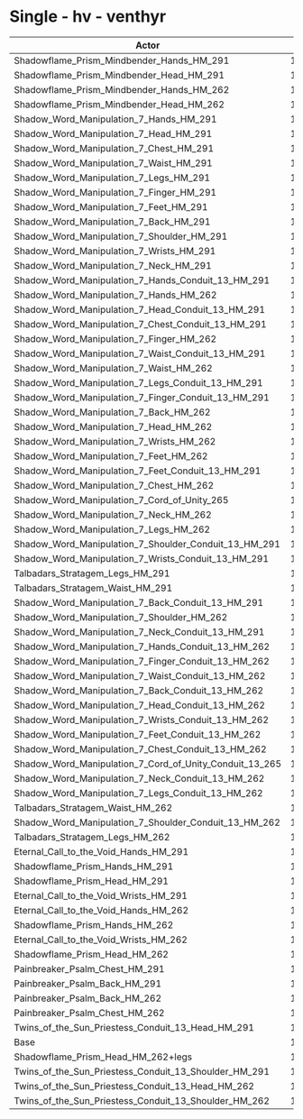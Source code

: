 # Single - hv - venthyr
| Actor | DPS | Increase |
|---|:---:|:---:|
|Shadowflame_Prism_Mindbender_Hands_HM_291|14058|16.98%|
|Shadowflame_Prism_Mindbender_Head_HM_291|14036|16.79%|
|Shadowflame_Prism_Mindbender_Hands_HM_262|13857|15.30%|
|Shadowflame_Prism_Mindbender_Head_HM_262|13778|14.64%|
|Shadow_Word_Manipulation_7_Hands_HM_291|13536|12.63%|
|Shadow_Word_Manipulation_7_Head_HM_291|13523|12.52%|
|Shadow_Word_Manipulation_7_Chest_HM_291|13488|12.23%|
|Shadow_Word_Manipulation_7_Waist_HM_291|13473|12.11%|
|Shadow_Word_Manipulation_7_Legs_HM_291|13467|12.05%|
|Shadow_Word_Manipulation_7_Finger_HM_291|13460|12.00%|
|Shadow_Word_Manipulation_7_Feet_HM_291|13450|11.92%|
|Shadow_Word_Manipulation_7_Back_HM_291|13408|11.56%|
|Shadow_Word_Manipulation_7_Shoulder_HM_291|13404|11.54%|
|Shadow_Word_Manipulation_7_Wrists_HM_291|13391|11.43%|
|Shadow_Word_Manipulation_7_Neck_HM_291|13371|11.26%|
|Shadow_Word_Manipulation_7_Hands_Conduit_13_HM_291|13348|11.07%|
|Shadow_Word_Manipulation_7_Hands_HM_262|13332|10.94%|
|Shadow_Word_Manipulation_7_Head_Conduit_13_HM_291|13332|10.93%|
|Shadow_Word_Manipulation_7_Chest_Conduit_13_HM_291|13308|10.73%|
|Shadow_Word_Manipulation_7_Finger_HM_262|13306|10.71%|
|Shadow_Word_Manipulation_7_Waist_Conduit_13_HM_291|13288|10.57%|
|Shadow_Word_Manipulation_7_Waist_HM_262|13282|10.51%|
|Shadow_Word_Manipulation_7_Legs_Conduit_13_HM_291|13278|10.49%|
|Shadow_Word_Manipulation_7_Finger_Conduit_13_HM_291|13273|10.44%|
|Shadow_Word_Manipulation_7_Back_HM_262|13268|10.40%|
|Shadow_Word_Manipulation_7_Head_HM_262|13265|10.38%|
|Shadow_Word_Manipulation_7_Wrists_HM_262|13261|10.34%|
|Shadow_Word_Manipulation_7_Feet_HM_262|13258|10.31%|
|Shadow_Word_Manipulation_7_Feet_Conduit_13_HM_291|13255|10.30%|
|Shadow_Word_Manipulation_7_Chest_HM_262|13246|10.22%|
|Shadow_Word_Manipulation_7_Cord_of_Unity_265|13246|10.21%|
|Shadow_Word_Manipulation_7_Neck_HM_262|13225|10.04%|
|Shadow_Word_Manipulation_7_Legs_HM_262|13223|10.02%|
|Shadow_Word_Manipulation_7_Shoulder_Conduit_13_HM_291|13222|10.02%|
|Shadow_Word_Manipulation_7_Wrists_Conduit_13_HM_291|13221|10.01%|
|Talbadars_Stratagem_Legs_HM_291|13217|9.98%|
|Talbadars_Stratagem_Waist_HM_291|13216|9.97%|
|Shadow_Word_Manipulation_7_Back_Conduit_13_HM_291|13207|9.89%|
|Shadow_Word_Manipulation_7_Shoulder_HM_262|13207|9.89%|
|Shadow_Word_Manipulation_7_Neck_Conduit_13_HM_291|13176|9.64%|
|Shadow_Word_Manipulation_7_Hands_Conduit_13_HM_262|13150|9.42%|
|Shadow_Word_Manipulation_7_Finger_Conduit_13_HM_262|13122|9.19%|
|Shadow_Word_Manipulation_7_Waist_Conduit_13_HM_262|13098|8.99%|
|Shadow_Word_Manipulation_7_Back_Conduit_13_HM_262|13079|8.83%|
|Shadow_Word_Manipulation_7_Head_Conduit_13_HM_262|13075|8.79%|
|Shadow_Word_Manipulation_7_Wrists_Conduit_13_HM_262|13065|8.71%|
|Shadow_Word_Manipulation_7_Feet_Conduit_13_HM_262|13063|8.70%|
|Shadow_Word_Manipulation_7_Chest_Conduit_13_HM_262|13062|8.68%|
|Shadow_Word_Manipulation_7_Cord_of_Unity_Conduit_13_265|13061|8.68%|
|Shadow_Word_Manipulation_7_Neck_Conduit_13_HM_262|13036|8.47%|
|Shadow_Word_Manipulation_7_Legs_Conduit_13_HM_262|13032|8.44%|
|Talbadars_Stratagem_Waist_HM_262|13030|8.42%|
|Shadow_Word_Manipulation_7_Shoulder_Conduit_13_HM_262|13025|8.38%|
|Talbadars_Stratagem_Legs_HM_262|12980|8.01%|
|Eternal_Call_to_the_Void_Hands_HM_291|12939|7.66%|
|Shadowflame_Prism_Hands_HM_291|12913|7.44%|
|Shadowflame_Prism_Head_HM_291|12897|7.31%|
|Eternal_Call_to_the_Void_Wrists_HM_291|12793|6.45%|
|Eternal_Call_to_the_Void_Hands_HM_262|12759|6.17%|
|Shadowflame_Prism_Hands_HM_262|12724|5.87%|
|Eternal_Call_to_the_Void_Wrists_HM_262|12669|5.41%|
|Shadowflame_Prism_Head_HM_262|12589|4.75%|
|Painbreaker_Psalm_Chest_HM_291|12512|4.11%|
|Painbreaker_Psalm_Back_HM_291|12454|3.62%|
|Painbreaker_Psalm_Back_HM_262|12323|2.54%|
|Painbreaker_Psalm_Chest_HM_262|12284|2.21%|
|Twins_of_the_Sun_Priestess_Conduit_13_Head_HM_291|12021|0.03%|
|Base|12018|0.00%|
|Shadowflame_Prism_Head_HM_262+legs|12003|-0.13%|
|Twins_of_the_Sun_Priestess_Conduit_13_Shoulder_HM_291|11928|-0.75%|
|Twins_of_the_Sun_Priestess_Conduit_13_Head_HM_262|11808|-1.75%|
|Twins_of_the_Sun_Priestess_Conduit_13_Shoulder_HM_262|11757|-2.17%|
